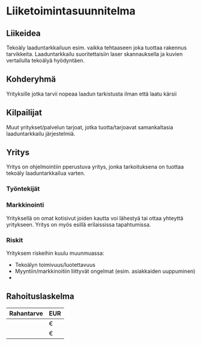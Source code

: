 Liiketoimintasuunnitelma
====================================================================

## Liikeidea
Tekoäly laaduntarkkailuun esim. vaikka tehtaaseen joka tuottaa rakennus tarvikkeita. Laaduntarkkailu suoritettaisiin laser skannauksella ja kuvien vertailulla tekoälyä hyödyntäen. 

## Kohderyhmä
Yrityksille jotka tarvii nopeaa laadun tarkistusta ilman että laatu kärsii

## Kilpailijat
Muut yritykset/palvelun tarjoat, jotka tuotta/tarjoavat samankaltasia laaduntarkkailu järjestelmiä.

## Yritys
Yritys on ohjelmointiin pperustuva yritys, jonka tarkoituksena on tuottaa tekoäly laaduntarkkailua varten. 

### Työntekijät


### Markkinointi
Yrityksellä on omat kotisivut joiden kautta voi lähestyä tai ottaa yhteyttä yritykseen. Yritys on myös esillä erilaississa tapahtumissa.

### Riskit
Yrityksem riskeihin kuulu muunmuassa:
* Tekoälyn toimivuus/luotettavuus
* Myyntiin/markkinoitiin liittyvät ongelmat (esim. asiakkaiden uuppuminen)
* 

## Rahoituslaskelma
| Rahantarve | EUR |
| ----------- | ----------- |
|  | € |
|  |€ |


